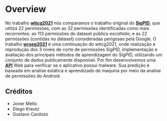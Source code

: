 # Overview

No trabalho [**wticg2021**](https://github.com/Malware-Hunter/SigPID/tree/main/wrseg2021) nós comparamos o trabalho original do [**SigPID**](https://ieeexplore.ieee.org/document/8255798), que utiliza 22 permissões, com as 32 permissões identificadas como mais recorrentes; as 113 permissões do dataset público escolhido; e as 22 permissões (contidas no dataset) consideradas perigosas pela Google.
O trabalho [**wrseg2021**](https://github.com/Malware-Hunter/SigPID/tree/main/wrseg2021) é uma continuação do wticg2021, onde realização a reprodução dos 3 níveis de corte de permissões SigPID, implementação e avaliação dos principais métodos de aprendizagem do SigPID, utilizando um conjunto de dados publicamente disponível.
Por fim desenvolvemos uma [**API**](https://github.com/Malware-Hunter/SigPID/tree/main/API) Web para verificar se o aplicativo possui malware. Sua predição é baseada em analise estática e aprendizado de maquina por meio da analise de permissões do Android.




## Créditos
- Joner Mello
- Diego Kreutz
- Gustavo Cardozo